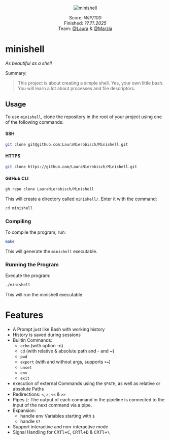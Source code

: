 <p align="center">
  <img src="hhttps://github.com/blueyaGIT/blueyaGIT/blob/master/42_badges/minishelln.png?raw=true" alt="minishell"/>
</p>

<p align="center">
  Score: <i>WIP/100</i><br>
  Finished: <i>??.??.2025</i><br>
  Team: <a href="https://github.com/LauraNierobisch" target="_blank">@Laura</a> & <a href="https://github.com/blueyaGIT" target="_blank">@Marzia</a>
</p>

# minishell
*As beautiful as a shell*

Summary:
> This project is about creating a simple shell. Yes, your own little bash. You will learn a lot about processes and file descriptors.


## Usage

To use `minishell`, clone the repository in the root of your project using one of the following commands:

#### SSH
```bash
git clone git@github.com:LauraNierobisch/Minishell.git
```
#### HTTPS
```bash
git clone https://github.com/LauraNierobisch/Minishell.git
```
#### GitHub CLI
```bash
gh repo clone LauraNierobisch/Minishell
```
This will create a directory called `minishell/`. Enter it with the command:

```bash
cd minishell
```

### Compiling

To compile the program, run:

```bash
make
```

This will generate the `minishell` executable.

### Running the Program

Execute the program:

```bash
./minishell
```

This will run the minishell executable

# Features
- A Prompt just like Bash with working history
- History is saved during sessions
- Builtin Commands:
  - `echo` (with option -n)
  - `cd` (with relative & absolute path and - and ~)
  - `pwd`
  - `export` (with and without args, supports `+=`)
  - `unset`
  - `env`
  - `exit`
- execution of external Commands using the `$PATH`, as well as relative or absolute Paths
- Redirections: `<`, `>`, `<<` & `>>`
- Pipes `|`: The output of each command in the pipeline is connected to the input of the next command via a pipe.
- Expansion:
  - handle env Variables starting with `$`
  - handle `$?`
- Support interactive and non-interactive mode
- Signal Handling for <kbd>CRTl+C</kbd>, <kbd>CRTl+D</kbd> & <kbd>CRTl+\\</kbd>
